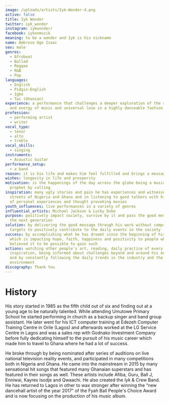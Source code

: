 ```yaml
---
image: /uploads/artists/Iyk-Wonder-4.png
active: false
title: Iyk Wonder
twitter: iyk_wonder
instagram: iykwonder/
facebook: iykonmuzik
meaning: to be a wonder and Iyk is his nickname
name: Ambrose Ugo Isaac
sex: male
genres:
  - Afrobeat
  - Ballad
  - Reggae
  - R&B
  - Pop
languages:
  - English
  - Pidgin-English
  - Igbo
  - Twi (Ghanian)
experience: a performance that challenges a deeper exploration of the reality
  and energy of music and universal love in a highly danceable fashion
profession:
  - performing artist
  - writer
vocal_type:
  - tenor
  - alto
  - treble
vocal_skills:
  - singing
instruments:
  - Acoustic Guitar
performance_setup:
  - a band
reason: it is his life and makes him feel fulfilled and brings a message of Hope & Life
wishes: longevity in life and prosperity
motivation: is the happenings of the day across the globe being a musical
  prophet by calling
inspiration: many ugly stories and pain he has experiences and witnessed in the
  streets of Nigeria and Ghana and in listening to good talkers with high level
  of personal experiences and thought provoking movies
youth_influences: live performances in a variety of genres
influential_artists: Michael Jackson & Lucky Dube
purpose: positively impact society, survive by it and pass the good message to
  the next generation
solution: by delivering the good message through his work without compromise and
  targets to positively contribute to the daily events in the society
success: by accomplishing what he has dreamt since the beginning of his career
  which is impacting hope, faith, happiness and positivity to people who never
  believed it to be possible to gain such
actions: watching other people's art, reading, daily practice of every
  inspiration, being informed about challenges beyond and around his environment
  and by constantly following the daily trends in the industry and the
  environment
discography: Thank You
---
```


# History

His story started in 1985 as the fifth child out of six and finding out at a young age to be naturally talented. While attending Umutowe Primary School he started performing in church as a backup singer and band group assistant. He later went for his ICT computer training at Edezeh Computer Training Centre in Orile (Lagos) and afterwards worked at the LG Service Centre in Lagos and was a sales rep with Godnako Investment Company before fully dedicating himself to the pursuit of his music career which made him to travel to Ghana where he had a lot of success.

He broke through by being nominated after series of auditions on live national television reality events, and participated in many competitions both in Nigeria and Ghana. He came into the mainstream in 2015 by many sensational hit songs that featured many Ghanaian superstars and has featured in their songs as well. These artists include Afiba, Guru, Ball J, Enniwai, Kayrex Isodje and Qwaachi. He also created the Iyk & Crew Band. He has returned to Lagos in other to wax stronger after winning the “new dancehall artist of the year 2017” of the Fyah Ball People's Choice Award and is now focusing on the production of his music album.